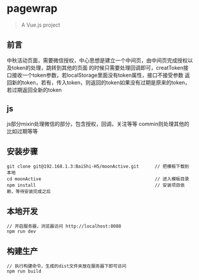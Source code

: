 # pagewrap

> A Vue.js project

## 前言 ##
中秋活动页面，需要微信授权，中心思想是建立一个中间页，由中间页完成授权以及token的处理，跳转到其他的页面
的时候只需要处理回调即可，creatToken接口接收一个token参数，若localStorage里面没有token属性，接口不接受参数
返回新的token，若有，传入token，则返回的token如果没有过期是原来的token，若过期返回全新的token



## js ##
js部分mixin处理微信的部分，包含授权，回调，关注等等
commin则处理其他的比如过期等等

## 安装步骤 ##

	git clone git@192.168.1.3:BaiShi-H5/moonActive.git		// 把模板下载到本地
	cd moonActive											// 进入模板目录
	npm install												// 安装项目依赖，等待安装完成之后

## 本地开发 ##

	// 开启服务器，浏览器访问 http://localhost:8088
	npm run dev

## 构建生产 ##

	// 执行构建命令，生成的dist文件夹放在服务器下即可访问
	npm run build